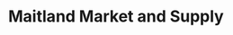 ---
title: "Maitland Market and Supply"
url: /goderich/maitland-market-and-supply/
shop: greengrocer
---